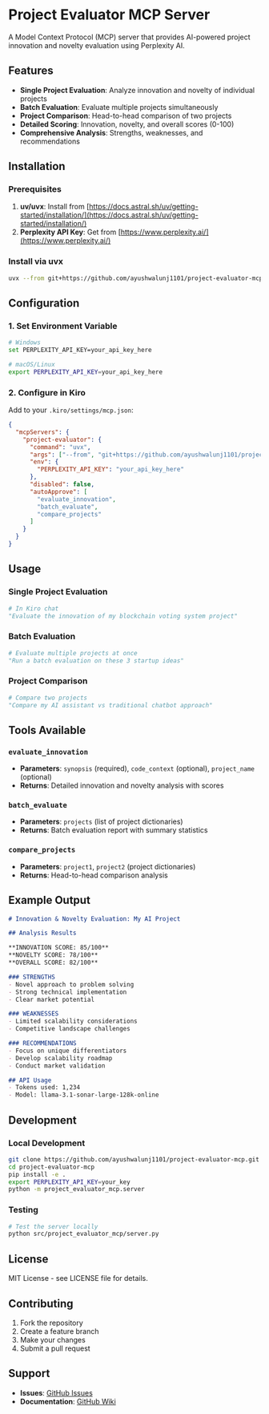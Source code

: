 # Project Evaluator MCP Server

A Model Context Protocol (MCP) server that provides AI-powered project innovation and novelty evaluation using Perplexity AI.

## Features

- **Single Project Evaluation**: Analyze innovation and novelty of individual projects
- **Batch Evaluation**: Evaluate multiple projects simultaneously  
- **Project Comparison**: Head-to-head comparison of two projects
- **Detailed Scoring**: Innovation, novelty, and overall scores (0-100)
- **Comprehensive Analysis**: Strengths, weaknesses, and recommendations

## Installation

### Prerequisites

1. **uv/uvx**: Install from [https://docs.astral.sh/uv/getting-started/installation/](https://docs.astral.sh/uv/getting-started/installation/)
2. **Perplexity API Key**: Get from [https://www.perplexity.ai/](https://www.perplexity.ai/)

### Install via uvx

```bash
uvx --from git+https://github.com/ayushwalunj1101/project-evaluator-mcp.git project-evaluator-mcp
```

## Configuration

### 1. Set Environment Variable

```bash
# Windows
set PERPLEXITY_API_KEY=your_api_key_here

# macOS/Linux  
export PERPLEXITY_API_KEY=your_api_key_here
```

### 2. Configure in Kiro

Add to your `.kiro/settings/mcp.json`:

```json
{
  "mcpServers": {
    "project-evaluator": {
      "command": "uvx",
      "args": ["--from", "git+https://github.com/ayushwalunj1101/project-evaluator-mcp.git", "project-evaluator-mcp"],
      "env": {
        "PERPLEXITY_API_KEY": "your_api_key_here"
      },
      "disabled": false,
      "autoApprove": [
        "evaluate_innovation",
        "batch_evaluate",
        "compare_projects"
      ]
    }
  }
}
```

## Usage

### Single Project Evaluation

```python
# In Kiro chat
"Evaluate the innovation of my blockchain voting system project"
```

### Batch Evaluation

```python
# Evaluate multiple projects at once
"Run a batch evaluation on these 3 startup ideas"
```

### Project Comparison

```python
# Compare two projects
"Compare my AI assistant vs traditional chatbot approach"
```

## Tools Available

### `evaluate_innovation`
- **Parameters**: `synopsis` (required), `code_context` (optional), `project_name` (optional)
- **Returns**: Detailed innovation and novelty analysis with scores

### `batch_evaluate` 
- **Parameters**: `projects` (list of project dictionaries)
- **Returns**: Batch evaluation report with summary statistics

### `compare_projects`
- **Parameters**: `project1`, `project2` (project dictionaries)
- **Returns**: Head-to-head comparison analysis

## Example Output

```markdown
# Innovation & Novelty Evaluation: My AI Project

## Analysis Results

**INNOVATION SCORE: 85/100**
**NOVELTY SCORE: 78/100** 
**OVERALL SCORE: 82/100**

### STRENGTHS
- Novel approach to problem solving
- Strong technical implementation
- Clear market potential

### WEAKNESSES  
- Limited scalability considerations
- Competitive landscape challenges

### RECOMMENDATIONS
- Focus on unique differentiators
- Develop scalability roadmap
- Conduct market validation

## API Usage
- Tokens used: 1,234
- Model: llama-3.1-sonar-large-128k-online
```

## Development

### Local Development

```bash
git clone https://github.com/ayushwalunj1101/project-evaluator-mcp.git
cd project-evaluator-mcp
pip install -e .
export PERPLEXITY_API_KEY=your_key
python -m project_evaluator_mcp.server
```

### Testing

```bash
# Test the server locally
python src/project_evaluator_mcp/server.py
```

## License

MIT License - see LICENSE file for details.

## Contributing

1. Fork the repository
2. Create a feature branch
3. Make your changes
4. Submit a pull request

## Support

- **Issues**: [GitHub Issues](https://github.com/ayushwalunj1101/project-evaluator-mcp/issues)
- **Documentation**: [GitHub Wiki](https://github.com/ayushwalunj1101/project-evaluator-mcp/wiki)
